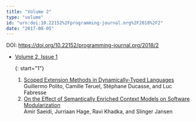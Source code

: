 ```yaml
---
title: "Volume 2"
type: "volume"
id: "urn:doi:10.22152%2Fprogramming-journal.org%2F2018%2F2"
date: "2017-08-05"
---
```

DOI: <https://doi.org/10.22152/programming-journal.org/2018/2>


* [Volume 2, Issue 1](issue1)  




  {: start="1"}
  1. [Scoped Extension Methods in Dynamically-Typed Languages](/2018/2/1)  
Guillermo Polito, Camille Teruel, Stéphane Ducasse, and Luc Fabresse
  1. [On the Effect of Semantically Enriched Context Models on Software Modularization](/2018/2/2)  
Amir Saeidi, Jurriaan Hage, Ravi Khadka, and Slinger Jansen






